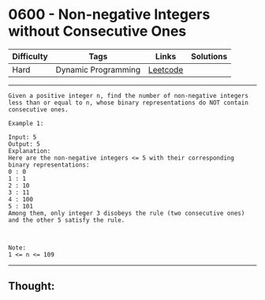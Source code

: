 # 0600 - Non-negative Integers without Consecutive Ones

Difficulty  | Tags | Links | Solutions
----------- | ---- | ----- | -----
Hard | Dynamic Programming | [Leetcode](https://leetcode.com/problems/non-negative-integers-without-consecutive-ones/description/) |


-----------

```
Given a positive integer n, find the number of non-negative integers less than or equal to n, whose binary representations do NOT contain consecutive ones.

Example 1:

Input: 5
Output: 5
Explanation: 
Here are the non-negative integers <= 5 with their corresponding binary representations:
0 : 0
1 : 1
2 : 10
3 : 11
4 : 100
5 : 101
Among them, only integer 3 disobeys the rule (two consecutive ones) and the other 5 satisfy the rule. 



Note:
1 <= n <= 109
```

-----------

## Thought:
